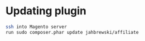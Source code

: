 # Updating plugin
```bash
ssh into Magento server
run sudo composer.phar update jahbrewski/affiliate
```
